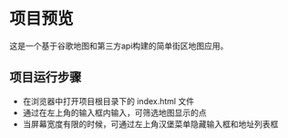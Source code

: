 # 项目预览

这是一个基于谷歌地图和第三方api构建的简单街区地图应用。

## 项目运行步骤

* 在浏览器中打开项目根目录下的 index.html 文件
* 通过在左上角的输入框内输入，可筛选地图显示的点
* 当屏幕宽度有限的时候，可通过左上角汉堡菜单隐藏输入框和地址列表框
